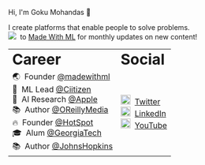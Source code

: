 Hi, I'm Goku Mohandas 👋 

I create platforms that enable people to solve problems.<br> 
<a target="_blank" href="https://madewithml.com/subscribe/"><img src="https://img.shields.io/badge/Subscribe-20K-brightgreen"></a>&nbsp; to [Made With ML](https://madewithml.com/) for monthly updates on new content! 

<table border="0">
 <tr>
    <td><b style="font-size:30px">Career</b></td>
    <td><b style="font-size:30px">Social</b></td>
 </tr>
 <tr>
   <td>
     🌏 &nbsp;Founder <a href="https://madewithml.com/" target="_blank">@madewithml</a><br>
     🏥 &nbsp;ML Lead <a href="http://ciitizen.com/" target="_blank">@Ciitizen</a><br>
     🔬 &nbsp;AI Research <a href="http://apple.com/" target="_blank">@Apple</a><br>
     📚 &nbsp;Author <a href="https://www.oreilly.com/" target="_blank">@OReillyMedia</a><br>
     🔥 &nbsp;Founder <a href="https://twitter.com/HotSpotRide" target="_blank">@HotSpot</a><br>
     🎓 &nbsp;Alum <a href="http://gatech.edu/" target="_blank">@GeorgiaTech</a><br>
     📚 &nbsp;Author <a href="http://jhu.edu/" target="_blank">@JohnsHopkins</a><br>
   </td>
   <td>
     <img width="20" src="https://www.pinclipart.com/picdir/middle/1-14041_twitter-logo-transparent-background-twitter-logo-clipart.png"> &nbsp;<a href="https://www.twitter.com/GokuMohandas/" target="_blank">Twitter</a><br>
    <img width="20" src="https://avatars3.githubusercontent.com/u/357098?s=200&v=4"> &nbsp;<a href="https://www.linkedin.com/in/goku/" target="_blank">LinkedIn</a><br>
     <img width="20" src="https://s.pngkit.com/png/small/2-21145_youtube-logo-transparent-png-pictures-transparent-background-youtube.png"> &nbsp;<a href="https://www.youtube.com/madewithml?sub_confirmation=1" target="_blank">YouTube</a>
   </td>
 </tr>
</table>
